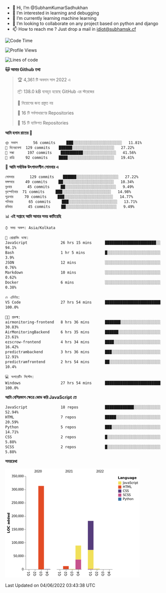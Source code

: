 - 👋 Hi, I’m @SubhamKumarSadhukhan
- 👀 I’m interested in learning and debugging
- 🌱 I’m currently learning machine learning
- 💞️ I’m looking to collaborate on any project based on python and django
- 📫 How to reach me ?
      Just drop a mail in idiot@subhamsk.cf

<!---
SubhamKumarSadhukhan/SubhamKumarSadhukhan is a ✨ special ✨ repository because its `README.md` (this file) appears on your GitHub profile.
You can click the Preview link to take a look at your changes.
--->


<!--START_SECTION:waka-->
![Code Time](http://img.shields.io/badge/Code%20Time-537%20hrs%2037%20mins-blue)

![Profile Views](http://img.shields.io/badge/%E0%A6%AA%E0%A7%8D%E0%A6%B0%E0%A7%8B%E0%A6%AB%E0%A6%BE%E0%A6%87%E0%A6%B2%20%E0%A6%A6%E0%A6%B0%E0%A7%8D%E0%A6%B6%E0%A6%A8-48-blue)

![Lines of code](https://img.shields.io/badge/%E0%A6%B9%E0%A7%8D%E0%A6%AF%E0%A6%BE%E0%A6%B2%E0%A7%8B%20%E0%A6%93%E0%A6%AF%E0%A6%BC%E0%A6%BE%E0%A6%B0%E0%A7%8D%E0%A6%B2%E0%A7%8D%E0%A6%A1%20%E0%A6%A5%E0%A7%87%E0%A6%95%E0%A7%87%20%E0%A6%86%E0%A6%AE%E0%A6%BF%20%E0%A6%B2%E0%A6%BF%E0%A6%96%E0%A7%87%E0%A6%9B%E0%A6%BF-600%20Thousand%20%E0%A6%95%E0%A7%8B%E0%A6%A1%E0%A7%87%E0%A6%B0%20%E0%A6%B2%E0%A6%BE%E0%A6%87%E0%A6%A8-blue)

**🐱 আমার Github তথ্য** 

> 🏆 4,361 টি অবদান সাল 2022 এ
 > 
> 📦 138.0 kB ব্যবহৃত হয়েছে GitHub এর স্টরেজের 
 > 
> 🚫 নিয়োগের জন্য প্রস্তুত নয়
 > 
> 📜 16 টি সর্বসাধারণের Repositories 
 > 
> 🔑 15 টি ব্যক্তিগত Repositories  
 > 
**আমি হলাম রাতের 🦉** 

```text
🌞 সকাল       56 commits     ███░░░░░░░░░░░░░░░░░░░░░░   11.81% 
🌆 দিনেরবেলা  129 commits    ██████░░░░░░░░░░░░░░░░░░░   27.22% 
🌃 সন্ধা      197 commits    ██████████░░░░░░░░░░░░░░░   41.56% 
🌙 রাত্রি     92 commits     ████░░░░░░░░░░░░░░░░░░░░░   19.41%

```
📅 **আমি সর্বাধিক উৎপাদনশীল সোমবার এ** 

```text
সোমবার       129 commits    ██████░░░░░░░░░░░░░░░░░░░   27.22% 
মঙ্গলবার     49 commits     ██░░░░░░░░░░░░░░░░░░░░░░░   10.34% 
বুধবার       45 commits     ██░░░░░░░░░░░░░░░░░░░░░░░   9.49% 
বৃহস্পতিবার  71 commits     ███░░░░░░░░░░░░░░░░░░░░░░   14.98% 
শুক্রবার     70 commits     ███░░░░░░░░░░░░░░░░░░░░░░   14.77% 
শনিবার       65 commits     ███░░░░░░░░░░░░░░░░░░░░░░   13.71% 
রবিবার       45 commits     ██░░░░░░░░░░░░░░░░░░░░░░░   9.49%

```


📊 **এই সপ্তাহে আমি আমার সময় কাটিয়েছি** 

```text
⌚︎ সময় অঞ্চল: Asia/Kolkata

💬 প্রোগ্রামিং ভাষা: 
JavaScript               26 hrs 15 mins      ███████████████████████░░   94.1% 
Bash                     1 hr 5 mins         █░░░░░░░░░░░░░░░░░░░░░░░░   3.9% 
JSON                     12 mins             ░░░░░░░░░░░░░░░░░░░░░░░░░   0.76% 
Markdown                 10 mins             ░░░░░░░░░░░░░░░░░░░░░░░░░   0.62% 
Docker                   6 mins              ░░░░░░░░░░░░░░░░░░░░░░░░░   0.38%

🔥 এডিটর: 
VS Code                  27 hrs 54 mins      █████████████████████████   100.0%

🐱‍💻 প্রকল্ম: 
airmonitoring-frontend   8 hrs 36 mins       ███████░░░░░░░░░░░░░░░░░░   30.83% 
AirMonitoringBackend     6 hrs 35 mins       ██████░░░░░░░░░░░░░░░░░░░   23.61% 
ezscrow-frontend         4 hrs 34 mins       ████░░░░░░░░░░░░░░░░░░░░░   16.42% 
predictrambackend        3 hrs 36 mins       ███░░░░░░░░░░░░░░░░░░░░░░   12.91% 
predictramfrontend       2 hrs 54 mins       ██░░░░░░░░░░░░░░░░░░░░░░░   10.4%

💻 অপারেটিং সিস্টেম: 
Windows                  27 hrs 54 mins      █████████████████████████   100.0%

```

**আমি বেশিরভাগ ক্ষেত্রে কোড করি JavaScript তে** 

```text
JavaScript               18 repos            █████████████░░░░░░░░░░░░   52.94% 
HTML                     7 repos             █████░░░░░░░░░░░░░░░░░░░░   20.59% 
Python                   5 repos             ███░░░░░░░░░░░░░░░░░░░░░░   14.71% 
CSS                      2 repos             █░░░░░░░░░░░░░░░░░░░░░░░░   5.88% 
SCSS                     2 repos             █░░░░░░░░░░░░░░░░░░░░░░░░   5.88%

```


**সময়রেখা**

![Chart not found](https://raw.githubusercontent.com/SubhamKumarSadhukhan/SubhamKumarSadhukhan/main/charts/bar_graph.png) 


 Last Updated on 04/06/2022 03:43:38 UTC
<!--END_SECTION:waka-->

